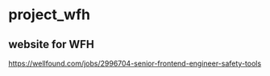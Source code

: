 # project_wfh

## website for WFH
https://wellfound.com/jobs/2996704-senior-frontend-engineer-safety-tools